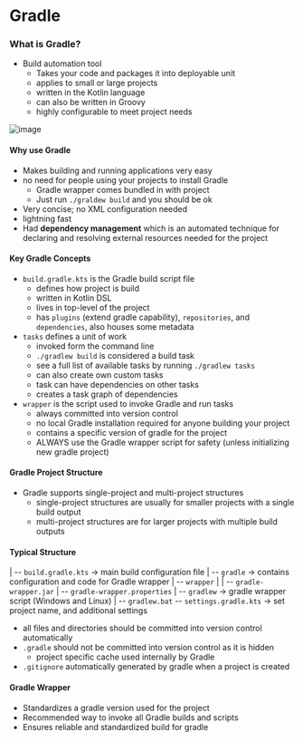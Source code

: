# Gradle

### What is Gradle?
- Build automation tool
  - Takes your code and packages it into deployable unit
  - applies to small or large projects
  - written in the Kotlin language
  - can also be written in Groovy
  - highly configurable to meet project needs
 
![image](https://github.com/GetRighhttt/GradleThings/assets/105057858/80ea3be1-8068-42ca-86cf-06d37943f191)


#### Why use Gradle
- Makes building and running applications very easy
- no need for people using your projects to install Gradle
  - Gradle wrapper comes bundled in with project
  - Just run `./graldew build` and you should be ok
- Very concise; no XML configuration needed
- lightning fast
- Had **dependency management** which is an automated technique for declaring and resolving external resources needed for the project

#### Key Gradle Concepts
- `build.gradle.kts` is the Gradle build script file 
  - defines how project is build
  - written in Kotlin DSL
  - lives in top-level of the project
  - has `plugins` (extend gradle capability), `repositories`, and `dependencies`, also houses some metadata
- `tasks` defines a unit of work
  - invoked form the command line
  - `./gradlew build` is considered a build task
  - see a full list of available tasks by running `./gradlew tasks`
  - can also create own custom tasks
  - task can have dependencies on other tasks
  - creates a task graph of dependencies
- `wrapper` is the script used to invoke Gradle and run tasks
  - always committed into version control
  - no local Gradle installation required for anyone building your project
  - contains a specific version of gradle for the project
  - ALWAYS use the Gradle wrapper script for safety (unless initializing new gradle project)

#### Gradle Project Structure
- Gradle supports single-project and multi-project structures
  - single-project structures are usually for smaller projects with a single build output
  - multi-project structures are for larger projects with multiple build outputs

#### Typical Structure
| -- `build.gradle.kts` -> main build configuration file
| -- `gradle` -> contains configuration and code for Gradle wrapper
|   -- `wrapper`
|     | -- `gradle-wrapper.jar`
|       -- `gradle-wrapper.properties`
| -- `gradlew` -> gradle wrapper script (Windows and Linux)
| -- `gradlew.bat`
-- `settings.gradle.kts` -> set project name, and additional settings
- all files and directories should be committed into version control automatically 
- `.gradle` should not be committed into version control as it is hidden
  - project specific cache used internally by Gradle
- `.gitignore` automatically generated by gradle when a project is created

#### Gradle Wrapper
- Standardizes a gradle version used for the project
- Recommended way to invoke all Gradle builds and scripts
- Ensures reliable and standardized build for gradle
